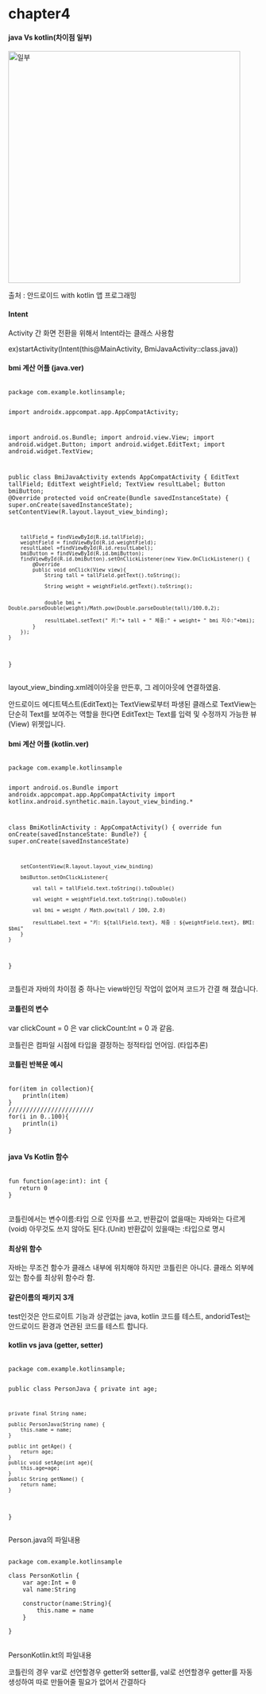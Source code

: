 <h1>chapter4</h1>

<h4>java Vs kotlin(차이점 일부)</h4>
<img width="467" alt="일부" src="https://user-images.githubusercontent.com/24909625/89729032-d39fa680-da6c-11ea-9bc1-d156a759046a.PNG">
<p>출처 : 안드로이드 with kotlin 앱 프로그래밍</p>

<h4>Intent</h4>
<p>Activity 간 화면 전환을 위해서 Intent라는 클래스 사용함</p>
<p>ex)startActivity(Intent(this@MainActivity, BmiJavaActivity::class.java))</p>

<h4>bmi 계산 어플 (java.ver)</h4>
<pre>
<code>
package com.example.kotlinsample;

import androidx.appcompat.app.AppCompatActivity;

import android.os.Bundle;
import android.view.View;
import android.widget.Button;
import android.widget.EditText;
import android.widget.TextView;

public class BmiJavaActivity extends AppCompatActivity {
    EditText tallField;
    EditText weightField;
    TextView resultLabel;
    Button bmiButton;
    @Override
    protected void onCreate(Bundle savedInstanceState) {
        super.onCreate(savedInstanceState);
        setContentView(R.layout.layout_view_binding);

        tallField = findViewById(R.id.tallField);
        weightField = findViewById(R.id.weightField);
        resultLabel =findViewById(R.id.resultLabel);
        bmiButton = findViewById(R.id.bmiButton);
        findViewById(R.id.bmiButton).setOnClickListener(new View.OnClickListener() {
            @Override
            public void onClick(View view){
                String tall = tallField.getText().toString();

                String weight = weightField.getText().toString();


                double bmi = Double.parseDouble(weight)/Math.pow(Double.parseDouble(tall)/100.0,2);

                resultLabel.setText(" 키:"+ tall + " 체중:" + weight+ " bmi 지수:"+bmi);
            }
        });
    }
}
</code>
</pre>
<p>layout_view_binding.xml레이아웃을 만든후, 그 레이아웃에 연결하였음.</p>
<p>안드로이드 에디트텍스트(EditText)는 TextView로부터 파생된 클래스로 TextView는 단순히 Text를 보여주는 역할을 한다면 EditText는 Text를 입력 및 수정까지 가능한 뷰(View) 위젯입니다.</p>
 

<h4>bmi 계산 어플 (kotlin.ver)</h4>
<pre>
<code>
package com.example.kotlinsample

import android.os.Bundle
import androidx.appcompat.app.AppCompatActivity
import kotlinx.android.synthetic.main.layout_view_binding.*

class BmiKotlinActivity : AppCompatActivity() {
    override fun onCreate(savedInstanceState: Bundle?) {
        super.onCreate(savedInstanceState)

        setContentView(R.layout.layout_view_binding)

        bmiButton.setOnClickListener{

            val tall = tallField.text.toString().toDouble()

            val weight = weightField.text.toString().toDouble()

            val bmi = weight / Math.pow(tall / 100, 2.0)

            resultLabel.text = "키: ${tallField.text}, 체중 : ${weightField.text}, BMI: $bmi"
        }
    }
}
</code>
</pre>
<p>코틀린과 자바의 차이점 중 하나는 view바인딩 작업이 없어져 코드가 간결 해 졌습니다.</p>

<h4>코틀린의 변수</h4>
<p>var clickCount = 0 은 var clickCount:Int = 0 과 같음.</p>
<p>코틀린은 컴파일 시점에 타입을 결정하는 정적타입 언어임. (타입추론)</p>

<h4>코틀린 반복문 예시</h4>
<pre>
<code>
for(item in collection){
	println(item)
}
////////////////////////
for(i in 0..100){
	println(i)
}
</code>
</pre>

<h4>java Vs Kotlin 함수</h4>
<pre>
<code>
fun function(age:int): int {
   return 0
}
</code>
</pre>
<p>코틀린에서는 변수이름:타입 으로 인자를 쓰고, 반환값이 없을때는 자바와는 다르게(void)
아무것도 쓰지 않아도 된다.(Unit) 반환값이 있을때는 :타입으로 명시</p>

<h4>최상위 함수</h4>
<p>자바는 무조건 함수가 클래스 내부에 위치해야 하지만 코틀린은 아니다. 클래스 외부에 있는 함수를 최상위 함수라 함.</p>

<h4>같은이름의 패키지 3개</h4>
<p>test인것은 안드로이트 기능과 상관없는 java, kotlin 코드를 테스트, 
andoridTest는 안드로이드 환경과 연관된 코드를 테스트 합니다.</p>

<h4>kotlin vs java (getter, setter)</h4>
<pre>
<code>
package com.example.kotlinsample;

public class PersonJava {
    private int age;

    private final String name;

    public PersonJava(String name) {
        this.name = name;
    }

    public int getAge() {
        return age;
    }
    public void setAge(int age){
        this.age=age;
    }
    public String getName() {
        return name;
    }
}
</code>
</pre>
<p>Person.java의 파일내용</p>

<pre>
<code>
package com.example.kotlinsample

class PersonKotlin {
    var age:Int = 0
    val name:String

    constructor(name:String){
        this.name = name
    }

}
</code>
</pre>
<p>PersonKotlin.kt의 파일내용</p>
<p>코틀린의 경우 var로 선언할경우 getter와 setter를, val로 선언할경우 getter를
자동 생성하여 따로 만들어줄 필요가 없어서 간결하다</p>